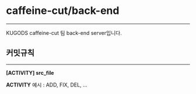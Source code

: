 # caffeine-cut/back-end

<hr/>
KUGODS caffeine-cut 팀 back-end server입니다.

## 커밋규칙

<hr/>

__[ACTIVITY] src_file__

**ACTIVITY** 예시 : ADD, FIX, DEL, ...
